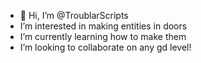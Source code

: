 - 👋 Hi, I’m @TroublarScripts
- I’m interested in making entities in doors
- I’m currently learning how to make them
- I’m looking to collaborate on any gd level!
